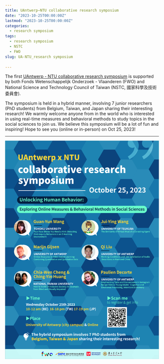 ```yaml
---
title: UAntwerp—NTU collaborative research symposium
date: "2023-10-25T00:00:00Z"
lastmod: "2023-10-25T00:00:00Z"
categories:
  - research symposium
tags:
  - research symposium
  - NSTC
  - FWO
slug: UA-NTU_research symposium

---
```

The first [UAntwerp - NTU collaborative research symposium](https://yilunjheng.com/) is supported by both Fonds Wetenschappelijk Onderzoek - Vlaanderen (FWO) and National Science and Technology Council of Taiwan (NSTC, 國家科學及技術委員會).

The symposium is held in a hybrid manner, involving 7 junior researchers (PhD students) from Belgium, Taiwan, and Japan sharing their interesting research!
We warmly welcome anyone from in the world who is interested in using real-time measures and behavioral methods to study topics in the social sciences to join us.
We believe this symposium will be a lot of fun and inspiring! Hope to see you (online or in-person) on Oct 25, 2023!

---

![jpg](UA_NTU_symposium2023.jpg)
